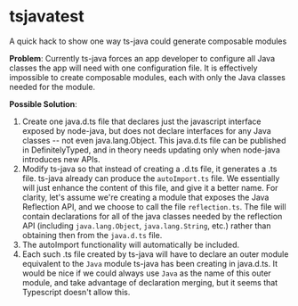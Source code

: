 # tsjavatest
A quick hack to show one way ts-java could generate composable modules

**Problem**: Currently ts-java forces an app developer to configure all Java classes the app will need with one configuration file. It is effectively impossible to create composable modules, each with only the Java classes needed for the module.

**Possible Solution**: 

1. Create one java.d.ts file that declares just the javascript interface exposed by node-java, but does not declare interfaces for any Java classes -- not even java.lang.Object. This java.d.ts file can be published in DefinitelyTyped, and in theory needs updating only when node-java introduces new APIs.
2. Modify ts-java so that instead of creating a .d.ts file, it generates a .ts file. ts-java already can produce the `autoImport.ts` file. We essentially will just enhance the content of this file, and give it a better name. For clarity, let's assume we're creating a module that exposes the Java Reflection API, and we choose to call the file `reflection.ts`. The file will contain declarations for all of the java classes needed by the reflection API (including `java.lang.Object`, `java.lang.String`, etc.) rather than obtaining then from the `java.d.ts` file.
3. The autoImport functionality will automatically be included.
4. Each such .ts file created by ts-java will have to declare an outer module equivalent to the `Java` module ts-java has been creating in java.d.ts. It would be nice if we could always use `Java` as the name of this outer module, and take advantage of declaration merging, but it seems that Typescript doesn't allow this.

